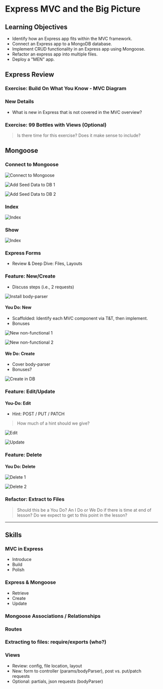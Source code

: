 # Express MVC and the Big Picture

## Learning Objectives

* Identify how an Express app fits within the MVC framework.
* Connect an Express app to a MongoDB database.
* Implement CRUD functionality in an Express app using Mongoose.
* Refactor an express app into multiple files.
* Deploy a "MEN" app.

## Express Review

### Exercise: Build On What You Know - MVC Diagram

### New Details
* What is new in Express that is not covered in the MVC overview?

### Exercise: 99 Bottles with Views (Optional)

> Is there time for this exercise? Does it make sense to include?  

## Mongoose

### Connect to Mongoose

![Connect to Mongoose](/img/connect-to-mongoose.png)

![Add Seed Data to DB 1](/img/add-seed-to-db-1.png)

![Add Seed Data to DB 2](/img/add-seed-to-db-2.png)

### Index

![Index](/img/index.png)

### Show

![Index](/img/show.png)

### Express Forms
* Review & Deep Dive: Files, Layouts

### Feature: New/Create
* Discuss steps (i.e., 2 requests)

![Install body-parser](/img/body-parser.png)


#### You Do: New
* Scaffolded: Identify each MVC component via T&T, then implement.
* Bonuses

![New non-functional 1](/img/new-non-functional-1.png)

![New non-functional 2](/img/new-non-functional-2.png)

#### We Do: Create
* Cover body-parser
* Bonuses?

![Create in DB](/img/new-db.png)

### Feature: Edit/Update


#### You-Do: Edit
* Hint: POST / PUT / PATCH  

> How much of a hint should we give?  

![Edit](/img/update-1.png)

![Update](/img/update-2.png)

### Feature: Delete

#### You Do: Delete

![Delete 1](/img/delete-1.png)

![Delete 2](/img/delete-2.png)

### Refactor: Extract to Files

> Should this be a You Do? An I Do or We Do if there is time at end of lesson? Do we expect to get to this point in the lesson?  


--------------  

## Skills

### MVC in Express
* Introduce
* Build
* Polish

### Express & Mongoose
* Retrieve
* Create
* Update

### Mongoose Associations / Relationships

### Routes

### Extracting to files: require/exports (who?)

### Views
* Review: config, file location, layout
* New: form to controller (params/bodyParser), post vs. put/patch requests
* Optional: partials, json requests (bodyParser)
